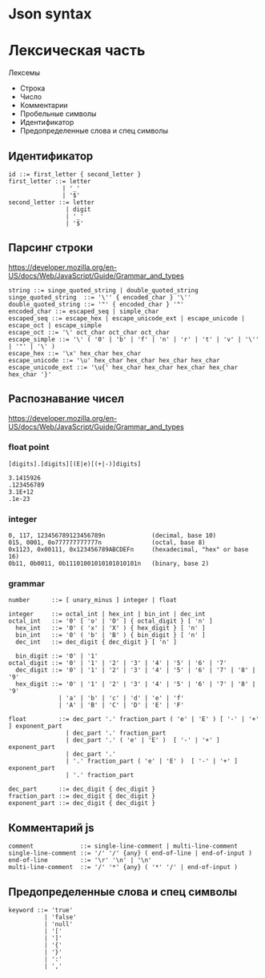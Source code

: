 Json syntax
===================

Лексическая часть
===================

Лексемы

- Строка
- Число
- Комментарии
- Пробельные символы
- Идентификатор
- Предопределенные слова и спец символы

Идентификатор
-----------------

    id ::= first_letter { second_letter }
    first_letter ::= letter 
                   | '_'
                   | '$'
    second_letter ::= letter
                    | digit
                    | '_'
                    | '$'

Парсинг строки
-----------------
https://developer.mozilla.org/en-US/docs/Web/JavaScript/Guide/Grammar_and_types

    string ::= singe_quoted_string | double_quoted_string
    singe_quoted_string  ::= '\'' { encoded_char } '\''
    double_quoted_string ::= '"' { encoded_char } '"'
    encoded_char ::= escaped_seq | simple_char
    escaped_seq ::= escape_hex | escape_unicode_ext | escape_unicode | escape_oct | escape_simple
    escape_oct ::= '\' oct_char oct_char oct_char
    escape_simple ::= '\' ( '0' | 'b' | 'f' | 'n' | 'r' | 't' | 'v' | '\'' | '"' | '\' )
    escape_hex ::= '\x' hex_char hex_char
    escape_unicode ::= '\u' hex_char hex_char hex_char hex_char
    escape_unicode_ext ::= '\u{' hex_char hex_char hex_char hex_char hex_char '}'

Распознавание чисел
------------------------
https://developer.mozilla.org/en-US/docs/Web/JavaScript/Guide/Grammar_and_types

### float point

`[digits].[digits][(E|e)[(+|-)]digits]`

```
3.1415926
.123456789
3.1E+12
.1e-23
```

### integer

```
0, 117, 123456789123456789n             (decimal, base 10)
015, 0001, 0o777777777777n              (octal, base 8)
0x1123, 0x00111, 0x123456789ABCDEFn     (hexadecimal, "hex" or base 16)
0b11, 0b0011, 0b11101001010101010101n   (binary, base 2)
```

### grammar


    number      ::= [ unary_minus ] integer | float

    integer     ::= octal_int | hex_int | bin_int | dec_int
    octal_int   ::= '0' [ 'o' | 'O' ] { octal_digit } [ 'n' ]
      hex_int   ::= '0' ( 'x' | 'X' ) { hex_digit } [ 'n' ]
      bin_int   ::= '0' ( 'b' | 'B' ) { bin_digit } [ 'n' ]
      dec_int   ::= dec_digit { dec_digit } [ 'n' ]

      bin_digit ::= '0' | '1'
    octal_digit ::= '0' | '1' | '2' | '3' | '4' | '5' | '6' | '7'
      dec_digit ::= '0' | '1' | '2' | '3' | '4' | '5' | '6' | '7' | '8' | '9'
      hex_digit ::= '0' | '1' | '2' | '3' | '4' | '5' | '6' | '7' | '8' | '9' 
                  | 'a' | 'b' | 'c' | 'd' | 'e' | 'f'
                  | 'A' | 'B' | 'C' | 'D' | 'E' | 'F'

    float         ::= dec_part '.' fraction_part ( 'e' | 'E' ) [ '-' | '+' ] exponent_part
                    | dec_part '.' fraction_part 
                    | dec_part '.' ( 'e' | 'E' )  [ '-' | '+' ] exponent_part 
                    | dec_part '.'
                    | '.' fraction_part ( 'e' | 'E' )  [ '-' | '+' ] exponent_part
                    | '.' fraction_part 
    
    dec_part      ::= dec_digit { dec_digit }
    fraction_part ::= dec_digit { dec_digit }
    exponent_part ::= dec_digit { dec_digit }

Комментарий js
------------------

    comment             ::= single-line-comment | multi-line-comment
    single-line-comment ::= '/' '/' {any} ( end-of-line | end-of-input )
    end-of-line         ::= '\r' '\n' | '\n'
    multi-line-comment  ::= '/' '*' {any} ( '*' '/' | end-of-input )

Предопределенные слова и спец символы
------------------------------------------

    keyword ::= 'true'
              | 'false'
              | 'null'
              | '['
              | ']'
              | '{'
              | '}'
              | ':'
              | ','
